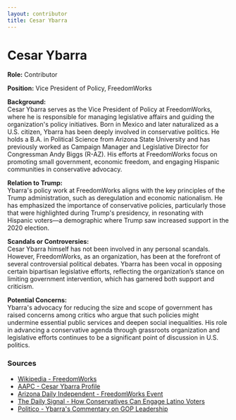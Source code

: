 ```yaml
---
layout: contributor
title: Cesar Ybarra
---
```


# Cesar Ybarra

**Role:** Contributor

**Position:** Vice President of Policy, FreedomWorks

**Background:**  
Cesar Ybarra serves as the Vice President of Policy at FreedomWorks, where he is responsible for managing legislative affairs and guiding the organization's policy initiatives. Born in Mexico and later naturalized as a U.S. citizen, Ybarra has been deeply involved in conservative politics. He holds a B.A. in Political Science from Arizona State University and has previously worked as Campaign Manager and Legislative Director for Congressman Andy Biggs (R-AZ). His efforts at FreedomWorks focus on promoting small government, economic freedom, and engaging Hispanic communities in conservative advocacy.

**Relation to Trump:**  
Ybarra's policy work at FreedomWorks aligns with the key principles of the Trump administration, such as deregulation and economic nationalism. He has emphasized the importance of conservative policies, particularly those that were highlighted during Trump's presidency, in resonating with Hispanic voters—a demographic where Trump saw increased support in the 2020 election.

**Scandals or Controversies:**  
Cesar Ybarra himself has not been involved in any personal scandals. However, FreedomWorks, as an organization, has been at the forefront of several controversial political debates. Ybarra has been vocal in opposing certain bipartisan legislative efforts, reflecting the organization’s stance on limiting government intervention, which has garnered both support and criticism.

**Potential Concerns:**  
Ybarra's advocacy for reducing the size and scope of government has raised concerns among critics who argue that such policies might undermine essential public services and deepen social inequalities. His role in advancing a conservative agenda through grassroots organization and legislative efforts continues to be a significant point of discussion in U.S. politics.

### Sources
- [Wikipedia - FreedomWorks](https://www.freedomworks.org)
- [AAPC - Cesar Ybarra Profile](https://theaapc.org/event_speaker/cesar-ybarra)
- [Arizona Daily Independent - FreedomWorks Event](https://arizonadailyindependent.com/2022/05/15/freedomworks-partners-with-ezaz-org-in-arizona-grassroots-activist-training-facility)
- [The Daily Signal - How Conservatives Can Engage Latino Voters](https://www.dailysignal.com/2022/03/08/how-conservatives-can-engage-latino-voters/)
- [Politico - Ybarra's Commentary on GOP Leadership](https://www.politico.com/news/2024/07/23/gop-race-comments-harris-00170735)
